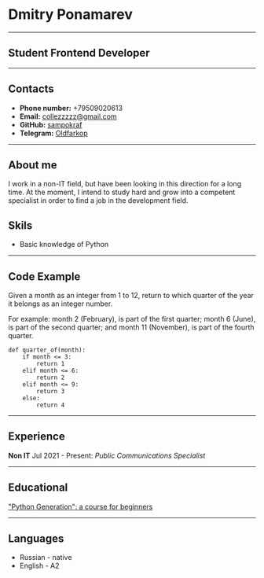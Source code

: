 # Dmitry Ponamarev

******
## Student Frontend Developer

******
## Contacts

* **Phone number:** +79509020613
* **Email:** collezzzzz@gmail.com
* **GitHub:** [sampokraf](https://github.com/SamPokraf)
* **Telegram:** [Oldfarkop](https://t.me/OldFarkop)

******

## About me

I work in a non-IT field, but have been looking in this direction for a long time. At the moment, I intend to study hard and grow into a competent specialist in order to find a job in the development field.

## Skils

* Basic knowledge of Python

******

## Code Example
Given a month as an integer from 1 to 12, return to which quarter of the year it belongs as an integer number.

For example: month 2 (February), is part of the first quarter; month 6 (June), is part of the second quarter; and month 11 (November), is part of the fourth quarter.
```
def quarter_of(month):
    if month <= 3:
        return 1
    elif month <= 6:
        return 2
    elif month <= 9:
        return 3
    else:
        return 4
```

******

## Experience

**Non IT**
  Jul 2021 - Present:
*Public Communications Specialist*

******

## Educational

["Python Generation": a course for beginners](https://stepik.org/course/58852/)

******

## Languages
* Russian - native
* English - A2
